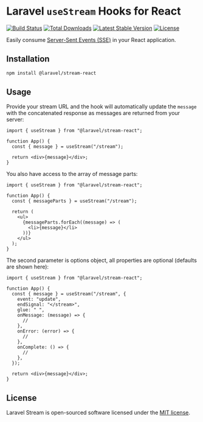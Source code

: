 # Laravel `useStream` Hooks for React

<p align="left">
<a href="https://github.com/laravel/stream/actions/workflows/tests.yml"><img src="https://github.com/laravel/stream/actions/workflows/tests.yml/badge.svg" alt="Build Status"></a>
<a href="https://www.npmjs.com/package/@laravel/stream-react"><img src="https://img.shields.io/npm/dt/@laravel/stream-react" alt="Total Downloads"></a>
<a href="https://www.npmjs.com/package/@laravel/stream-react"><img src="https://img.shields.io/npm/v/@laravel/stream-react" alt="Latest Stable Version"></a>
<a href="https://www.npmjs.com/package/@laravel/stream-react"><img src="https://img.shields.io/npm/l/@laravel/stream-react" alt="License"></a>
</p>

Easily consume [Server-Sent Events (SSE)](https://laravel.com/docs/12.x/responses#event-streams) in your React application.

## Installation

```bash
npm install @laravel/stream-react
```

## Usage

Provide your stream URL and the hook will automatically update the `message` with the concatenated response as messages are returned from your server:

```tsx
import { useStream } from "@laravel/stream-react";

function App() {
  const { message } = useStream("/stream");

  return <div>{message}</div>;
}
```

You also have access to the array of message parts:

```tsx
import { useStream } from "@laravel/stream-react";

function App() {
  const { messageParts } = useStream("/stream");

  return (
    <ul>
      {messageParts.forEach((message) => (
        <li>{message}</li>
      ))}
    </ul>
  );
}
```

The second parameter is options object, all properties are optional (defaults are shown here):

```tsx
import { useStream } from "@laravel/stream-react";

function App() {
  const { message } = useStream("/stream", {
    event: "update",
    endSignal: "</stream>",
    glue: " ",
    onMessage: (message) => {
      //
    },
    onError: (error) => {
      //
    },
    onComplete: () => {
      //
    },
  });

  return <div>{message}</div>;
}
```

## License

Laravel Stream is open-sourced software licensed under the [MIT license](LICENSE.md).
